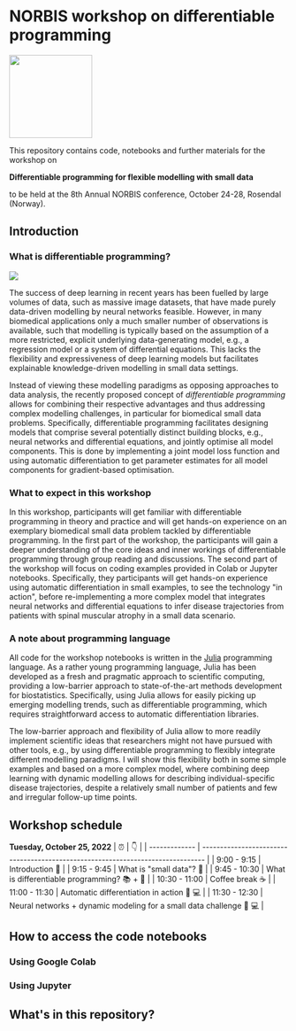 # NORBIS workshop on differentiable programming

<img src="https://pbs.twimg.com/profile_images/588692815372103680/8SETYsn3_400x400.jpg" width="150" height="150" />

This repository contains code, notebooks and further materials for the workshop on 

**Differentiable programming for flexible modelling with small data** 

to be held at the 8th Annual NORBIS conference, October 24-28, Rosendal (Norway). 

## Introduction 

### What is differentiable programming? 

![](differentiable_programming_overview.jpg)

The success of deep learning in recent years has been fuelled by large volumes of data, such as massive image datasets, that have made purely data-driven modelling by neural networks feasible. 
However, in many biomedical applications only a much smaller number of observations is available, such that modelling is typically based on the assumption of a more restricted, explicit underlying data-generating model, e.g., a regression model or a system of differential equations. This lacks the flexibility and expressiveness of deep learning models but facilitates explainable knowledge-driven modelling in small data settings. 

Instead of viewing these modelling paradigms as opposing approaches to data analysis, the recently proposed concept of *differentiable programming* allows for combining their respective advantages and thus addressing complex modelling challenges, in particular for biomedical small data problems. Specifically, differentiable programming facilitates designing models that comprise several potentially distinct building blocks, e.g., neural networks and differential equations, and jointly optimise all model components. This is done by implementing a joint model loss function and using automatic differentiation to get parameter estimates for all model components for gradient-based optimisation. 

### What to expect in this workshop

In this workshop, participants will get familiar with differentiable programming in theory and practice and will get hands-on experience on an exemplary biomedical small data problem tackled by differentiable programming. In the first part of the workshop, the participants will gain a deeper understanding of the core ideas and inner workings of differentiable programming through group reading and discussions. The second part of the workshop will focus on coding examples provided in Colab or Jupyter notebooks. Specifically, they participants will get hands-on experience using automatic differentiation in small examples, to see the technology "in action", before re-implementing a more complex model that integrates neural networks and differential equations to infer disease trajectories from patients with spinal muscular atrophy in a small data scenario.

### A note about programming language 

All code for the workshop notebooks is written in the [Julia](https://julialang.org) programming language. As a rather young programming language, Julia has been developed as a fresh and pragmatic approach to scientific computing, providing a low-barrier approach to state-of-the-art methods development for biostatistics. Specifically, using Julia allows for easily picking up emerging modelling trends, such as differentiable programming, which requires straightforward access to automatic differentiation libraries. 

The low-barrier approach and flexibility of Julia allow to more readily implement scientific ideas that researchers might not have pursued with other tools, e.g., by using differentiable programming to flexibly integrate different modelling paradigms. I will show this flexibility both in some simple examples and based on a more complex model, where combining deep learning with dynamic modelling allows for describing individual-specific disease trajectories, despite a relatively small number of patients and few and irregular follow-up time points.

## Workshop schedule 

**Tuesday, October 25, 2022**
| :alarm_clock: | :point_down:                                                                    |
| ------------- | ------------------------------------------------------------------------------- |
| 9:00 - 9:15   | Introduction :wave:                                                             |
| 9:15 - 9:45   | What is "small data"?  :speech_balloon:                                                    |
| 9:45 - 10:30  | What is differentiable programming? :books: + :speech_balloon:                           |
| 10:30 - 11:00 | Coffee break :coffee:                                                           |
| 11:00 - 11:30 | Automatic differentiation in action :clap: :computer:                           |
| 11:30 - 12:30 | Neural networks + dynamic modeling for a small data challenge :clap: :computer: |

## How to access the code notebooks 

### Using Google Colab 

### Using Jupyter 

## What's in this repository? 

